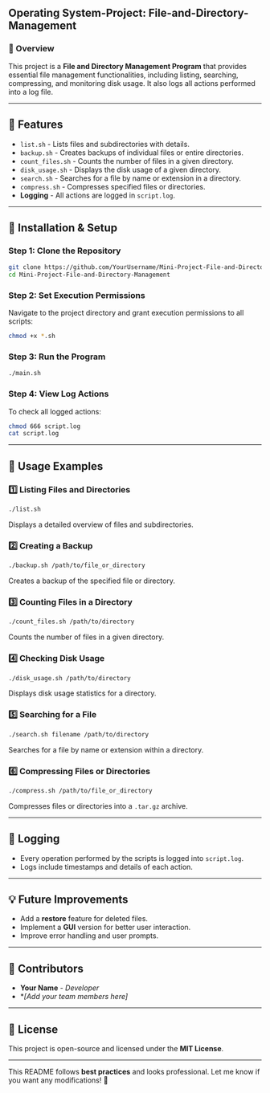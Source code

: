 ## **Operating System-Project: File-and-Directory-Management**  

### **📌 Overview**  
This project is a **File and Directory Management Program** that provides essential file management functionalities, including listing, searching, compressing, and monitoring disk usage. It also logs all actions performed into a log file.  

---

## **📂 Features**  
- `list.sh` - Lists files and subdirectories with details.  
- `backup.sh` - Creates backups of individual files or entire directories.  
- `count_files.sh` - Counts the number of files in a given directory.  
- `disk_usage.sh` - Displays the disk usage of a given directory.  
- `search.sh` - Searches for a file by name or extension in a directory.  
- `compress.sh` - Compresses specified files or directories.  
- **Logging** - All actions are logged in `script.log`.  

---

## **🚀 Installation & Setup**  

### **Step 1: Clone the Repository**  
```bash
git clone https://github.com/YourUsername/Mini-Project-File-and-Directory-Management.git
cd Mini-Project-File-and-Directory-Management
```

### **Step 2: Set Execution Permissions**  
Navigate to the project directory and grant execution permissions to all scripts:  
```bash
chmod +x *.sh
```

### **Step 3: Run the Program**  
```bash
./main.sh
```

### **Step 4: View Log Actions**  
To check all logged actions:  
```bash
chmod 666 script.log
cat script.log
```

---

## **🔧 Usage Examples**  

### **1️⃣ Listing Files and Directories**  
```bash
./list.sh
```
Displays a detailed overview of files and subdirectories.  

### **2️⃣ Creating a Backup**  
```bash
./backup.sh /path/to/file_or_directory
```
Creates a backup of the specified file or directory.  

### **3️⃣ Counting Files in a Directory**  
```bash
./count_files.sh /path/to/directory
```
Counts the number of files in a given directory.  

### **4️⃣ Checking Disk Usage**  
```bash
./disk_usage.sh /path/to/directory
```
Displays disk usage statistics for a directory.  

### **5️⃣ Searching for a File**  
```bash
./search.sh filename /path/to/directory
```
Searches for a file by name or extension within a directory.  

### **6️⃣ Compressing Files or Directories**  
```bash
./compress.sh /path/to/file_or_directory
```
Compresses files or directories into a `.tar.gz` archive.  

---

## **📜 Logging**  
- Every operation performed by the scripts is logged into `script.log`.  
- Logs include timestamps and details of each action.  

---

## **💡 Future Improvements**  
- Add a **restore** feature for deleted files.  
- Implement a **GUI** version for better user interaction.  
- Improve error handling and user prompts.  

---

## **👥 Contributors**  
- **Your Name** - *Developer*  
- **[Add your team members here]*  

---

## **📄 License**  
This project is open-source and licensed under the **MIT License**.  

---

This README follows **best practices** and looks professional. Let me know if you want any modifications! 🚀
